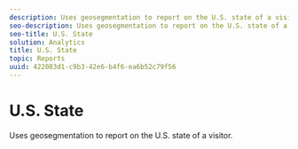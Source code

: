 ```yaml
---
description: Uses geosegmentation to report on the U.S. state of a visitor.
seo-description: Uses geosegmentation to report on the U.S. state of a visitor.
seo-title: U.S. State
solution: Analytics
title: U.S. State
topic: Reports
uuid: 422083d1-c9b3-42e6-b4f6-ea6b52c79f56
---
```


# U.S. State

Uses geosegmentation to report on the U.S. state of a visitor.

